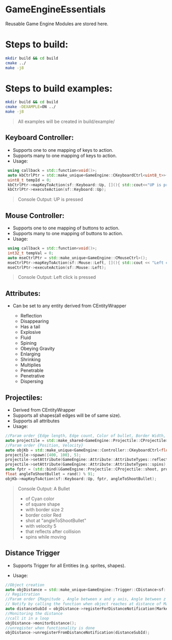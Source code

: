 # GameEngineEssentials

Reusable Game Engine Modules are stored here.

# Steps to build:

```bash
mkdir build && cd build
cmake ../
make -j8
```

# Steps to build examples:

```bash
mkdir build && cd build
cmake -DEXAMPLE=ON ../
make -j8
```

> All examples will be created in build/example/

## Keyboard Controller:

- Supports one to one mapping of keys to action.
- Supports many to one mapping of keys to action.
- Usage:

```cpp
 using callback = std::function<void()>;
 auto kbCtrlPtr = std::make_unique<GameEngine::CKeyboardCtrl<uint8_t>>();
 uint8_t tempId = 0;
 kbCtrlPtr->mapKeyToAction(sf::Keyboard::Up, [](){ std::cout<<"UP is pressed"<<std::endl; &tempId}, );
 kbCtrlPtr->executeAction(sf::Keyboard::Up);
```

> Console Output: UP is pressed

## Mouse Controller:

- Supports one to one mapping of buttons to action.
- Supports many to one mapping of buttons to action.
- Usage:

```cpp
 using callback = std::function<void()>;
 int32_t tempVal = 0;
 auto mseCtrlPtr = std::make_unique<GameEngine::CMouseCtrl>();
 mseCtrlPtr->mapKeyToAction(sf::Mouse::Left, [](){ std::cout << "Left click is pressed" << std::endl; }, &tempVal);
 mseCtrlPtr->executeAction(sf::Mouse::Left);
```

> Console Output: Left click is pressed

## Attributes:

- Can be set to any entity derived from CEntityWrapper<Entity>
  - Reflection
  - Disappearing
  - Has a tail
  - Explosive
  - Fluid
  - Spining
  - Obeying Gravity
  - Enlarging
  - Shrinking
  - Multiplies
  - Penetrable
  - Penetrative
  - Dispersing

## Projectiles:

- Derived from CEntityWrapper<Entity>
- Supports all shapes(all edges will be of same size).
- Supports all attributes
- Usage:

```cpp
//Param order {Edge length, Edge count, Color of bullet, Border Width, Color of Border}
auto projectile = std::make_shared<GameEngine::Projectile::CProjectile>(6.f, 4, sf::Color::Cyan, 2, sf::Color::Red));
//Param order {Position, Velocity}
auto objKb = std::make_unique<GameEngine::Controller::CKeyboardCtrl<float>>();
projectile->spawn({400, 100}, 5);
projectile->setAttribute(GameEngine::Attribute::AttributeTypes::reflects);
projectile->setAttribute(GameEngine::Attribute::AttributeTypes::spins);
auto fptr = (std::bind(&GameEngine::Projectile::CProjectile::shoot, projectile, std::placeholders::_1));
float angleToShootBullet = rand() % 91;
objKb->mapKeyToAction(sf::Keyboard::Up, fptr, angleToShootBullet);
```

> Console Output:
> A Bullet
>
> - of Cyan color
> - of square shape
> - with border size 2
> - border color Red
> - shot at "angleToShootBullet"
> - with velocity 5
> - that reflects after collision
> - spins while moving

## Distance Trigger

- Supports Trigger for all Entities (e.g. sprites, shapes).

- Usage:

```cpp
//Object creation
auto objDistance = std::make_unique<GameEngine::Trigger::CDistance<sf::Sprite, Action>>();
// Registration
//Param order {Magnitude , Angle between x and y axis, Angle between z plane and xy plane, Object, callback function(std::function<void>())}
// Notify by calling the function when object reaches at distance of Magnitude which is of thetaxy and thetaz from the position of object when registering
auto distanceSubId = objDistance->registerForDistanceNotification(Marker1, 180, 90, sprite, std::bind(&testing1), 1);
//Monitoring the distance
//call it in a loop
objDistance->monitorDistance();
//unregister when functionality is done
objDistance->unregisterFromDistanceNotification(distanceSubId);
```
